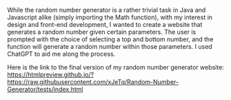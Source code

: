 
While the random number generator is a rather trivial task in Java and Javascript alike (simply importing the Math function), with my interest in design and front-end development, I wanted to create a website that generates a random number given certain parameters. The user is prompted with the choice of selecting a top and bottom number, and the function will generate a random number within those parameters. I  used ChatGPT to aid me along the process. 

Here is the link to the final version of my random number generator website: https://htmlpreview.github.io/?https://raw.githubusercontent.com/xJeTq/Random-Number-Generator/tests/index.html
